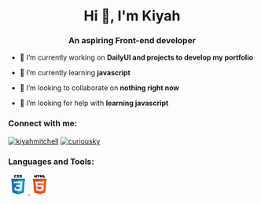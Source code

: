 <h1 align="center">Hi 👋, I'm Kiyah</h1>
<h3 align="center">An aspiring Front-end developer</h3>

- 🔭 I’m currently working on **DailyUI and projects to develop my portfolio**

- 🌱 I’m currently learning **javascript**

- 👯 I’m looking to collaborate on **nothing right now**

- 🤝 I’m looking for help with **learning javascript**

<h3 align="left">Connect with me:</h3>
<p align="left">
<a href="https://linkedin.com/in/kiyahmitchell" target="blank"><img align="center" src="https://raw.githubusercontent.com/rahuldkjain/github-profile-readme-generator/master/src/images/icons/Social/linked-in-alt.svg" alt="kiyahmitchell" height="30" width="40" /></a>
<a href="https://instagram.com/curiousky" target="blank"><img align="center" src="https://raw.githubusercontent.com/rahuldkjain/github-profile-readme-generator/master/src/images/icons/Social/instagram.svg" alt="curiousky" height="30" width="40" /></a>
</p>

<h3 align="left">Languages and Tools:</h3>
<p align="left"> <a href="https://www.w3schools.com/css/" target="_blank" rel="noreferrer"> <img src="https://raw.githubusercontent.com/devicons/devicon/master/icons/css3/css3-original-wordmark.svg" alt="css3" width="40" height="40"/> </a> <a href="https://www.w3.org/html/" target="_blank" rel="noreferrer"> <img src="https://raw.githubusercontent.com/devicons/devicon/master/icons/html5/html5-original-wordmark.svg" alt="html5" width="40" height="40"/> </a> </p>
